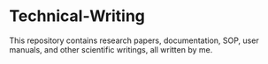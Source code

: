 # Technical-Writing
This repository contains research papers, documentation, SOP, user manuals, and other scientific writings, all written by me.
